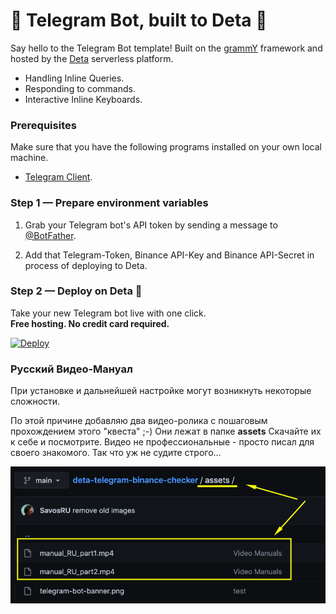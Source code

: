 # 🌟 Telegram Bot, built to Deta 🌟

Say hello to the Telegram Bot template! Built on the [grammY](https://grammy.dev/) framework and hosted by the [Deta](https://deta.sh/) serverless platform.

- Handling Inline Queries.
- Responding to commands.
- Interactive Inline Keyboards.


### Prerequisites

Make sure that you have the following programs installed on your own local machine.

- [Telegram Client](https://desktop.telegram.org/).


### Step 1 — Prepare environment variables

1. Grab your Telegram bot's API token by sending a message to [\@BotFather](https://telegram.me/BotFather).

2. Add that Telegram-Token, Binance API-Key and Binance API-Secret in process of deploying to Deta.

### Step 2 — Deploy on Deta 🚀

Take your new Telegram bot live with one click. \
**Free hosting. No credit card required.**

[![Deploy](https://button.deta.dev/1/svg)](https://go.deta.dev/deploy?repo=https://github.com/SavosRU/deta-telegram-binance-checker)

### Русский Видео-Мануал
При установке и дальнейшей настройке могут возникнуть некоторые сложности.

По этой причине добавляю два видео-ролика с пошаговым прохождением этого "квеста" ;-)
Они лежат в папке <b>assets</b>
Скачайте их к себе и посмотрите. Видео не профессиональные - просто писал для своего знакомого.
Так что уж не судите строго...
<center>
<img src="./assets/video-manuals.png"></img>
</center>
